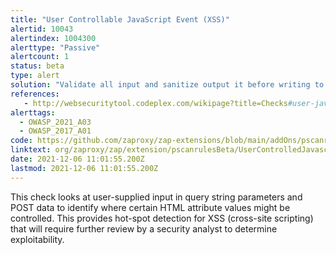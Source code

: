 ```yaml
---
title: "User Controllable JavaScript Event (XSS)"
alertid: 10043
alertindex: 1004300
alerttype: "Passive"
alertcount: 1
status: beta
type: alert
solution: "Validate all input and sanitize output it before writing to any Javascript on* events."
references:
   - http://websecuritytool.codeplex.com/wikipage?title=Checks#user-javascript-event
alerttags: 
  - OWASP_2021_A03
  - OWASP_2017_A01
code: https://github.com/zaproxy/zap-extensions/blob/main/addOns/pscanrulesBeta/src/main/java/org/zaproxy/zap/extension/pscanrulesBeta/UserControlledJavascriptEventScanRule.java
linktext: org/zaproxy/zap/extension/pscanrulesBeta/UserControlledJavascriptEventScanRule.java
date: 2021-12-06 11:01:55.200Z
lastmod: 2021-12-06 11:01:55.200Z
---
```

This check looks at user-supplied input in query string parameters and POST data to identify where certain HTML attribute values might be controlled. This provides hot-spot detection for XSS (cross-site scripting) that will require further review by a security analyst to determine exploitability.            
